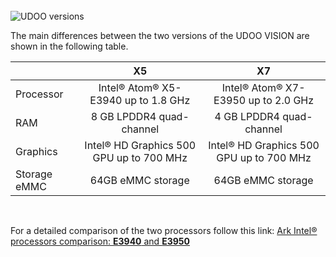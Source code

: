 <br/>

<img src="../img/vision_lineup.png" alt="UDOO versions" class="img-responsive" >

<br/>

The main differences between the two versions of the UDOO VISION are shown in the following table.    


|              |                    X5                    |                 X7                |
|--------------|:----------------------------------------:|:----------------------------------:|
| Processor    | Intel&reg; Atom&reg; X5-E3940 up to 1.8 GHz  | Intel&reg; Atom&reg; X7-E3950 up to 2.0 GHz  |
| RAM          | 8 GB LPDDR4 quad-channel                     | 4 GB LPDDR4 quad-channel                     |
| Graphics     | Intel&reg; HD Graphics 500 GPU up to 700 MHz | Intel&reg; HD Graphics 500 GPU up to 700 MHz |
| Storage eMMC | 64GB eMMC storage                            | 64GB eMMC storage                            |  

<br/>

For a detailed comparison of the two processors follow this link:
[Ark Intel® processors comparison: **E3940** and **E3950**](https://ark.intel.com/compare/96488,96485)
